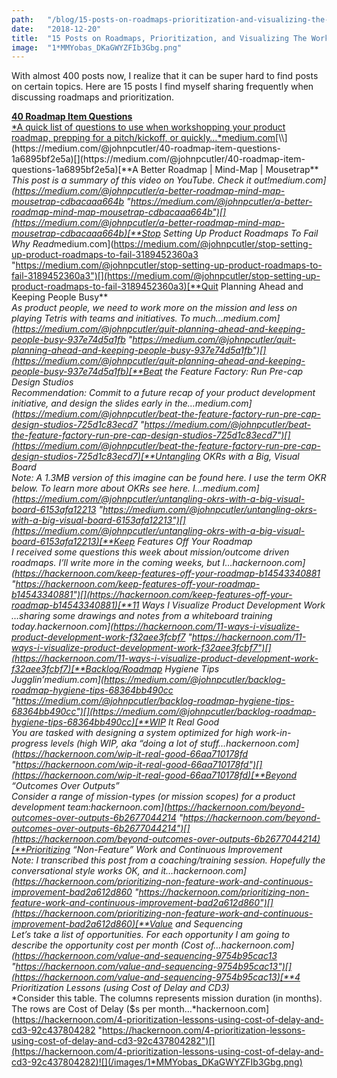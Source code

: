 ```yaml
---
path:	"/blog/15-posts-on-roadmaps-prioritization-and-visualizing-the-work"
date:	"2018-12-20"
title:	"15 Posts on Roadmaps, Prioritization, and Visualizing The Work"
image:	"1*MMYobas_DKaGWYZFIb3Gbg.png"
---
```


With almost 400 posts now, I realize that it can be super hard to find posts on certain topics. Here are 15 posts I find myself sharing frequently when discussing roadmaps and prioritization.

[**40 Roadmap Item Questions**  
*A quick list of questions to use when workshopping your product roadmap, prepping for a pitch/kickoff, or quickly…*medium.com](https://medium.com/@johnpcutler/40-roadmap-item-questions-1a6895bf2e5a "https://medium.com/@johnpcutler/40-roadmap-item-questions-1a6895bf2e5a")[\\](https://medium.com/@johnpcutler/40-roadmap-item-questions-1a6895bf2e5a)[](https://medium.com/@johnpcutler/40-roadmap-item-questions-1a6895bf2e5a)[**A Better Roadmap | Mind-Map | Mousetrap**  
*This post is a summary of this video on YouTube. Check it out!*medium.com](https://medium.com/@johnpcutler/a-better-roadmap-mind-map-mousetrap-cdbacaaa664b "https://medium.com/@johnpcutler/a-better-roadmap-mind-map-mousetrap-cdbacaaa664b")[](https://medium.com/@johnpcutler/a-better-roadmap-mind-map-mousetrap-cdbacaaa664b)[**Stop Setting Up Product Roadmaps To Fail**  
*Why Read*medium.com](https://medium.com/@johnpcutler/stop-setting-up-product-roadmaps-to-fail-3189452360a3 "https://medium.com/@johnpcutler/stop-setting-up-product-roadmaps-to-fail-3189452360a3")[](https://medium.com/@johnpcutler/stop-setting-up-product-roadmaps-to-fail-3189452360a3)[**Quit Planning Ahead and Keeping People Busy**  
*As product people, we need to work more on the mission and less on playing Tetris with teams and initiatives. To much…*medium.com](https://medium.com/@johnpcutler/quit-planning-ahead-and-keeping-people-busy-937e74d5a1fb "https://medium.com/@johnpcutler/quit-planning-ahead-and-keeping-people-busy-937e74d5a1fb")[](https://medium.com/@johnpcutler/quit-planning-ahead-and-keeping-people-busy-937e74d5a1fb)[**Beat the Feature Factory: Run Pre-cap Design Studios**  
*Recommendation: Commit to a future recap of your product development initiative, and design the slides early in the…*medium.com](https://medium.com/@johnpcutler/beat-the-feature-factory-run-pre-cap-design-studios-725d1c83ecd7 "https://medium.com/@johnpcutler/beat-the-feature-factory-run-pre-cap-design-studios-725d1c83ecd7")[](https://medium.com/@johnpcutler/beat-the-feature-factory-run-pre-cap-design-studios-725d1c83ecd7)[**Untangling OKRs with a Big, Visual Board**  
*Note: A 1.3MB version of this imagine can be found here. I use the term OKR below. To learn more about OKRs see here. I…*medium.com](https://medium.com/@johnpcutler/untangling-okrs-with-a-big-visual-board-6153afa12213 "https://medium.com/@johnpcutler/untangling-okrs-with-a-big-visual-board-6153afa12213")[](https://medium.com/@johnpcutler/untangling-okrs-with-a-big-visual-board-6153afa12213)[**Keep Features Off Your Roadmap**  
*I received some questions this week about mission/outcome driven roadmaps. I’ll write more in the coming weeks, but I…*hackernoon.com](https://hackernoon.com/keep-features-off-your-roadmap-b14543340881 "https://hackernoon.com/keep-features-off-your-roadmap-b14543340881")[](https://hackernoon.com/keep-features-off-your-roadmap-b14543340881)[**11 Ways I Visualize Product Development Work**  
*…sharing some drawings and notes from a whiteboard training today.*hackernoon.com](https://hackernoon.com/11-ways-i-visualize-product-development-work-f32aee3fcbf7 "https://hackernoon.com/11-ways-i-visualize-product-development-work-f32aee3fcbf7")[](https://hackernoon.com/11-ways-i-visualize-product-development-work-f32aee3fcbf7)[**Backlog/Roadmap Hygiene Tips**  
*Jugglin’*medium.com](https://medium.com/@johnpcutler/backlog-roadmap-hygiene-tips-68364bb490cc "https://medium.com/@johnpcutler/backlog-roadmap-hygiene-tips-68364bb490cc")[](https://medium.com/@johnpcutler/backlog-roadmap-hygiene-tips-68364bb490cc)[**WIP It Real Good**  
*You are tasked with designing a system optimized for high work-in-progress levels (high WIP, aka “doing a lot of stuff…*hackernoon.com](https://hackernoon.com/wip-it-real-good-66aa710178fd "https://hackernoon.com/wip-it-real-good-66aa710178fd")[](https://hackernoon.com/wip-it-real-good-66aa710178fd)[**Beyond “Outcomes Over Outputs”**  
*Consider a range of mission-types (or mission scopes) for a product development team:*hackernoon.com](https://hackernoon.com/beyond-outcomes-over-outputs-6b2677044214 "https://hackernoon.com/beyond-outcomes-over-outputs-6b2677044214")[](https://hackernoon.com/beyond-outcomes-over-outputs-6b2677044214)[**Prioritizing “Non-Feature” Work and Continuous Improvement**  
*Note: I transcribed this post from a coaching/training session. Hopefully the conversational style works OK, and it…*hackernoon.com](https://hackernoon.com/prioritizing-non-feature-work-and-continuous-improvement-bad2a612d860 "https://hackernoon.com/prioritizing-non-feature-work-and-continuous-improvement-bad2a612d860")[](https://hackernoon.com/prioritizing-non-feature-work-and-continuous-improvement-bad2a612d860)[**Value and Sequencing**  
*Let’s take a list of opportunities. For each opportunity I am going to describe the opportunity cost per month (Cost of…*hackernoon.com](https://hackernoon.com/value-and-sequencing-9754b95cac13 "https://hackernoon.com/value-and-sequencing-9754b95cac13")[](https://hackernoon.com/value-and-sequencing-9754b95cac13)[**4 Prioritization Lessons (using Cost of Delay and CD3)**  
*Consider this table. The columns represents mission duration (in months). The rows are Cost of Delay ($s per month…*hackernoon.com](https://hackernoon.com/4-prioritization-lessons-using-cost-of-delay-and-cd3-92c437804282 "https://hackernoon.com/4-prioritization-lessons-using-cost-of-delay-and-cd3-92c437804282")[](https://hackernoon.com/4-prioritization-lessons-using-cost-of-delay-and-cd3-92c437804282)![](/images/1*MMYobas_DKaGWYZFIb3Gbg.png)